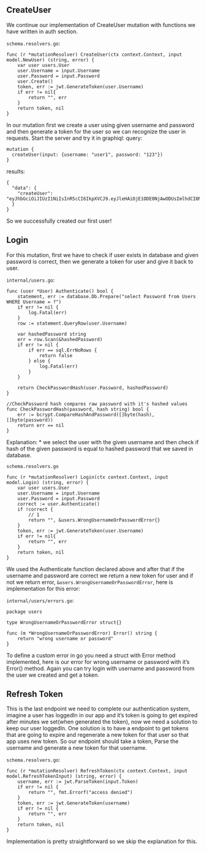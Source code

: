 CreateUser <span id="createuser"></span>
----------------------------------------

We continue our implementation of CreateUser mutation with functions we have written in auth section.

`schema.resolvers.go`:

    func (r *mutationResolver) CreateUser(ctx context.Context, input model.NewUser) (string, error) {
        var user users.User
        user.Username = input.Username
        user.Password = input.Password
        user.Create()
        token, err := jwt.GenerateToken(user.Username)
        if err != nil{
            return "", err
        }
        return token, nil
    }

In our mutation first we create a user using given username and password and then generate a token for the user so we can recognize the user in requests. Start the server and try it in graphiql: query:

    mutation {
      createUser(input: {username: "user1", password: "123"})
    }

results:

    {
      "data": {
        "createUser": "eyJhbGciOiJIUzI1NiIsInR5cCI6IkpXVCJ9.eyJleHAiOjE1ODE0NjAwODUsImlhdCI6MTU4MTQ1OTc4NX0.rYLOM123kSulGjvK5VP8c7S0kgk03WweS2VJUUbAgNA"
      }
    }

So we successfully created our first user!

Login <span id="login"></span>
------------------------------

For this mutation, first we have to check if user exists in database and given password is correct, then we generate a token for user and give it back to user.

`internal/users.go`:

    func (user *User) Authenticate() bool {
        statement, err := database.Db.Prepare("select Password from Users WHERE Username = ?")
        if err != nil {
            log.Fatal(err)
        }
        row := statement.QueryRow(user.Username)

        var hashedPassword string
        err = row.Scan(&hashedPassword)
        if err != nil {
            if err == sql.ErrNoRows {
                return false
            } else {
                log.Fatal(err)
            }
        }

        return CheckPasswordHash(user.Password, hashedPassword)
    }

    //CheckPassword hash compares raw password with it's hashed values
    func CheckPasswordHash(password, hash string) bool {
        err := bcrypt.CompareHashAndPassword([]byte(hash), []byte(password))
        return err == nil
    }

Explanation: \* we select the user with the given username and then check if hash of the given password is equal to hashed password that we saved in database.

`schema.resolvers.go`

    func (r *mutationResolver) Login(ctx context.Context, input model.Login) (string, error) {
        var user users.User
        user.Username = input.Username
        user.Password = input.Password
        correct := user.Authenticate()
        if !correct {
            // 1
            return "", &users.WrongUsernameOrPasswordError{}
        }
        token, err := jwt.GenerateToken(user.Username)
        if err != nil{
            return "", err
        }
        return token, nil
    }

We used the Authenticate function declared above and after that if the username and password are correct we return a new token for user and if not we return error, `&users.WrongUsernameOrPasswordError`, here is implementation for this error:

`internal/users/errors.go`:

    package users

    type WrongUsernameOrPasswordError struct{}

    func (m *WrongUsernameOrPasswordError) Error() string {
        return "wrong username or password"
    }

To define a custom error in go you need a struct with Error method implemented, here is our error for wrong username or password with it’s Error() method. Again you can try login with username and password from the user we created and get a token.

Refresh Token <span id="refresh-token"></span>
----------------------------------------------

This is the last endpoint we need to complete our authentication system, imagine a user has loggedIn in our app and it’s token is going to get expired after minutes we set(when generated the token), now we need a solution to keep our user loggedIn. One solution is to have a endpoint to get tokens that are going to expire and regenerate a new token for that user so that app uses new token. So our endpoint should take a token, Parse the username and generate a new token for that username.

`schema.resolvers.go`:

    func (r *mutationResolver) RefreshToken(ctx context.Context, input model.RefreshTokenInput) (string, error) {
        username, err := jwt.ParseToken(input.Token)
        if err != nil {
            return "", fmt.Errorf("access denied")
        }
        token, err := jwt.GenerateToken(username)
        if err != nil {
            return "", err
        }
        return token, nil
    }

Implementation is pretty straightforward so we skip the explanation for this.
